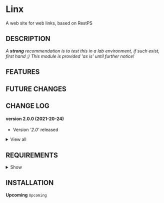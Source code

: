 # Linx
A web site for web links, based on RestPS

## DESCRIPTION

*A **strong** recommendation is to test this in a lab environment, if such exist, first hand ;) This module is provided 'as is' until further notice!*

## FEATURES

## FUTURE CHANGES

## CHANGE LOG

#### version 2.0.0 (2021-20-24)
- Version *'2.0'* released

<details><summary>View all</summary>

#### version 1.0.0 (<2021-10-24)
- Undocumented           
</details>
  
## REQUIREMENTS

<details><summary>Show</summary><br>

For everything to work as expected the following requirements should be met:

**TL;DR**
- Local Administrator membership to setup the web site
- Issued web certificate from internal CA
- Tested and developed in PS 5.1

**Specifics**
- Powershell version 5.1 *'(not tested in other versions, but might work)'*
...
</details>
  
## INSTALLATION
  
**Upcoming**
```Upcoming```
